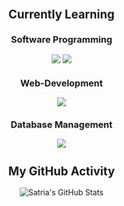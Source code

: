 <div align="center" class="flex-col">
    <h2>Currently Learning</h2>
    <div class="flex-wrap">
        <h3>Software Programming</h3>
        <div class="flex-row">
            <img src="https://img.shields.io/badge/C-blue?style=for-the-badge&logo=c"></img>
            <img src="https://img.shields.io/badge/Java-gray?style=for-the-badge&logo=java"></img>
        </div>
        <h3>Web-Development</h3>
        <div class="flex-row">
            <img src="https://img.shields.io/badge/next.js-black?style=for-the-badge&logo=next.js"></img>
        </div>
        <h3>Database Management</h3>
        <div class="flex-row">
            <img src="https://img.shields.io/badge/SQLServer-black?style=for-the-badge&logo=sqlserver"></img>
        </div>
    </div>
</div>

<div align="center">
    <h2>My GitHub Activity</h2>
    <img src="https://github-readme-stats-six-sand-83.vercel.app/api?username=stringptr&show_icons=true&theme=gruvbox" alt="Satria's GitHub Stats"/>
</div>

